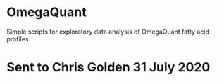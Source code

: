 # OmegaQuant
Simple scripts for exploratory data analysis of OmegaQuant fatty acid profiles

# Sent to Chris Golden 31 July 2020